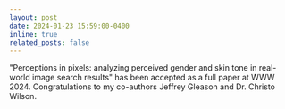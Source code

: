 ```yaml
---
layout: post
date: 2024-01-23 15:59:00-0400
inline: true
related_posts: false
---
```


"Perceptions in pixels: analyzing perceived gender and skin tone in real-world image search results" has been accepted as a full paper at WWW 2024. Congratulations to my co-authors Jeffrey Gleason and Dr. Christo Wilson.
